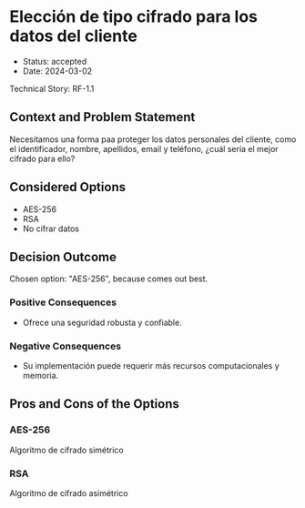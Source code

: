 # Elección de tipo cifrado para los datos del cliente

* Status: accepted
* Date: 2024-03-02

Technical Story: RF-1.1

## Context and Problem Statement

Necesitamos una forma paa proteger los datos personales del cliente, como el identificador, nombre, apellidos, email y teléfono, ¿cuál sería el mejor cifrado para ello?

## Considered Options

* AES-256
* RSA
* No cifrar datos

## Decision Outcome

Chosen option: "AES-256", because comes out best.

### Positive Consequences

* Ofrece una seguridad robusta y confiable.

### Negative Consequences

* Su implementación puede requerir más recursos computacionales y memoria.

## Pros and Cons of the Options

### AES-256

Algoritmo de cifrado simétrico

### RSA

Algoritmo de cifrado asimétrico
